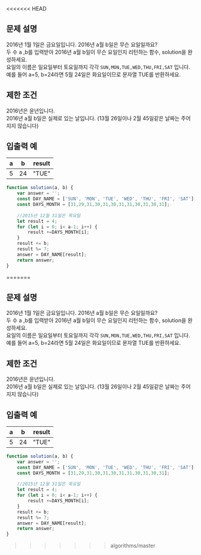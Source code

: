 <<<<<<< HEAD
## 문제 설명
2016년 1월 1일은 금요일입니다. 2016년 a월 b일은 무슨 요일일까요?    
두 수 a ,b를 입력받아 2016년 a월 b일이 무슨 요일인지 리턴하는 함수, solution을 완성하세요.    
요일의 이름은 일요일부터 토요일까지 각각 ```SUN,MON,TUE,WED,THU,FRI,SAT``` 입니다.    
예를 들어 a=5, b=24라면 5월 24일은 화요일이므로 문자열 TUE를 반환하세요.

## 제한 조건
2016년은 윤년입니다.    
2016년 a월 b일은 실제로 있는 날입니다. (13월 26일이나 2월 45일같은 날짜는 주어지지 않습니다)   
## 입출력 예
|a|b|result|
|---|---|---|
|5|24|"TUE"|
```javascript
function solution(a, b) {
    var answer = '';
    const DAY_NAME = ['SUN', 'MON', 'TUE', 'WED', 'THU', 'FRI', 'SAT'];
    const DAYS_MONTH = [31,29,31,30,31,30,31,31,30,31,30,31];
    
    //2015년 12월 31일은 목요일
    let result = 4;
    for (let i = 0; i< a-1; i++) {
        result +=DAYS_MONTH[i];
    }
    result += b;
    result %= 7;
    answer = DAY_NAME[result];
    return answer;
}
```
=======
## 문제 설명
2016년 1월 1일은 금요일입니다. 2016년 a월 b일은 무슨 요일일까요?    
두 수 a ,b를 입력받아 2016년 a월 b일이 무슨 요일인지 리턴하는 함수, solution을 완성하세요.    
요일의 이름은 일요일부터 토요일까지 각각 ```SUN,MON,TUE,WED,THU,FRI,SAT``` 입니다.    
예를 들어 a=5, b=24라면 5월 24일은 화요일이므로 문자열 TUE를 반환하세요.

## 제한 조건
2016년은 윤년입니다.    
2016년 a월 b일은 실제로 있는 날입니다. (13월 26일이나 2월 45일같은 날짜는 주어지지 않습니다)   
## 입출력 예
|a|b|result|
|---|---|---|
|5|24|"TUE"|
```javascript
function solution(a, b) {
    var answer = '';
    const DAY_NAME = ['SUN', 'MON', 'TUE', 'WED', 'THU', 'FRI', 'SAT'];
    const DAYS_MONTH = [31,29,31,30,31,30,31,31,30,31,30,31];
    
    //2015년 12월 31일은 목요일
    let result = 4;
    for (let i = 0; i< a-1; i++) {
        result +=DAYS_MONTH[i];
    }
    result += b;
    result %= 7;
    answer = DAY_NAME[result];
    return answer;
}
```
>>>>>>> algorithms/master
